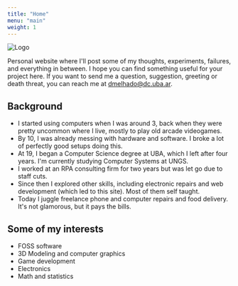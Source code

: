 ```yaml
---
title: "Home"
menu: "main"
weight: 1
---
```


![Logo](/images/vector-teapot.png)

Personal website where I'll post some of my thoughts, experiments, failures, and everything in between. I hope you can find something useful for your project here. If you want to send me a question, suggestion, greeting or death threat, you can reach me at dmelhado@dc.uba.ar.

## Background
- I started using computers when I was around 3, back when they were pretty uncommon where I live, mostly to play old arcade videogames.
- By 10, I was already messing with hardware and software. I broke a lot of perfectly good setups doing this.
- At 19, I began a Computer Science degree at UBA, which I left after four years. I'm currently studying Computer Systems at UNGS.
- I worked at an RPA consulting firm for two years but was let go due to staff cuts.
- Since then I explored other skills, including electronic repairs and web development (which led to this site). Most of them self taught.
- Today I juggle freelance phone and computer repairs and food delivery. It's not glamorous, but it pays the bills. 

## Some of my interests
- FOSS software
- 3D Modeling and computer graphics
- Game development
- Electronics
- Math and statistics
